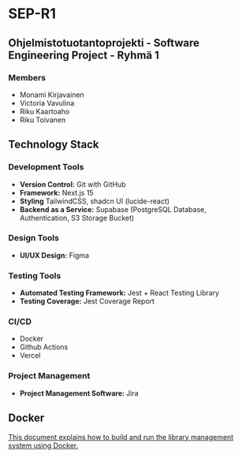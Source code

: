 # SEP-R1
## Ohjelmistotuotantoprojekti - Software Engineering Project - Ryhmä 1
### Members
- Monami Kirjavainen
- Victoria Vavulina
- Riku Kaartoaho
- Riku Toivanen


## Technology Stack

### Development Tools
- **Version Control:** Git with GitHub
- **Framework:** Next.js 15
- **Styling** TailwindCSS, shadcn UI (lucide-react)
- **Backend as a Service:** Supabase (PostgreSQL Database, Authentication, S3 Storage Bucket)

### Design Tools
- **UI/UX Design:** Figma

### Testing Tools
- **Automated Testing Framework:** Jest + React Testing Library
- **Testing Coverage:** Jest Coverage Report

### CI/CD
- Docker
- Github Actions
- Vercel

### Project Management
- **Project Management Software:** Jira

## Docker

[This document explains how to build and run the library management system using Docker.](https://github.com/rikudi/SEP-R1/blob/main/library/DOCKER.md)
